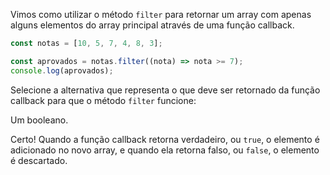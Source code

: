 Vimos como utilizar o método `filter` para retornar um array com apenas alguns elementos do array principal através de uma função callback.

```js
const notas = [10, 5, 7, 4, 8, 3];

const aprovados = notas.filter((nota) => nota >= 7);
console.log(aprovados);
```

Selecione a alternativa que representa o que deve ser retornado da função callback para que o método `filter` funcione:

Um booleano.

Certo! Quando a função callback retorna verdadeiro, ou `true`, o elemento é adicionado no novo array, e quando ela retorna falso, ou `false`, o elemento é descartado.